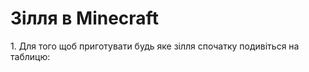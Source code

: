 <htlm>
<h1>Зілля в Minecraft</h1>
<p>1. Для того щоб приготувати будь яке зілля
спочатку подивіться на таблицю:</p>
<a href"https://www.google.com/url?sa=i&url=https%3A%2F%2Fminecraft.fandom.com%2Fru%2Fwiki%2F%25D0%2597%25D0%25B5%25D0%25BB%25D1%258C%25D0%25B5%25D0%25B2%25D0%25B0%25D1%2580%25D0%25B5%25D0%25BD%25D0%25B8%25D0%25B5&psig=AOvVaw1OaBEzOY7Z80CmPCasRxLP&ust=1693156334703000&source=images&cd=vfe&opi=89978449&ved=0CBAQjRxqFwoTCNjFmIHp-oADFQAAAAAdAAAAABAE</a>
